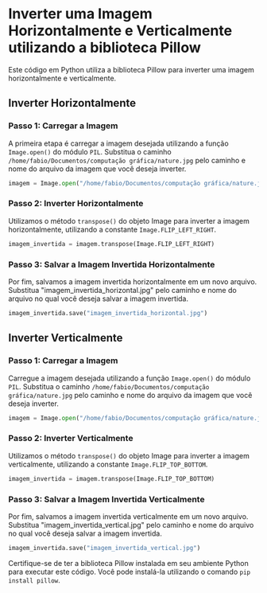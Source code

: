 # Inverter uma Imagem Horizontalmente e Verticalmente utilizando a biblioteca Pillow

Este código em Python utiliza a biblioteca Pillow para inverter uma imagem horizontalmente e verticalmente.

## Inverter Horizontalmente

### Passo 1: Carregar a Imagem

A primeira etapa é carregar a imagem desejada utilizando a função `Image.open()` do módulo `PIL`. Substitua o caminho `/home/fabio/Documentos/computação gráfica/nature.jpg` pelo caminho e nome do arquivo da imagem que você deseja inverter.

```python
imagem = Image.open("/home/fabio/Documentos/computação gráfica/nature.jpg")
```

### Passo 2: Inverter Horizontalmente

Utilizamos o método `transpose()` do objeto Image para inverter a imagem horizontalmente, utilizando a constante `Image.FLIP_LEFT_RIGHT`.

```python
imagem_invertida = imagem.transpose(Image.FLIP_LEFT_RIGHT)
```

### Passo 3: Salvar a Imagem Invertida Horizontalmente

Por fim, salvamos a imagem invertida horizontalmente em um novo arquivo. Substitua "imagem_invertida_horizontal.jpg" pelo caminho e nome do arquivo no qual você deseja salvar a imagem invertida.

```python
imagem_invertida.save("imagem_invertida_horizontal.jpg")
```

## Inverter Verticalmente

### Passo 1: Carregar a Imagem

Carregue a imagem desejada utilizando a função `Image.open()` do módulo `PIL`. Substitua o caminho `/home/fabio/Documentos/computação gráfica/nature.jpg` pelo caminho e nome do arquivo da imagem que você deseja inverter.

```python
imagem = Image.open("/home/fabio/Documentos/computação gráfica/nature.jpg")
```

### Passo 2: Inverter Verticalmente

Utilizamos o método `transpose()` do objeto Image para inverter a imagem verticalmente, utilizando a constante `Image.FLIP_TOP_BOTTOM`.

```python
imagem_invertida = imagem.transpose(Image.FLIP_TOP_BOTTOM)
```

### Passo 3: Salvar a Imagem Invertida Verticalmente

Por fim, salvamos a imagem invertida verticalmente em um novo arquivo. Substitua "imagem_invertida_vertical.jpg" pelo caminho e nome do arquivo no qual você deseja salvar a imagem invertida.

```python
imagem_invertida.save("imagem_invertida_vertical.jpg")
```

Certifique-se de ter a biblioteca Pillow instalada em seu ambiente Python para executar este código. Você pode instalá-la utilizando o comando `pip install pillow`.